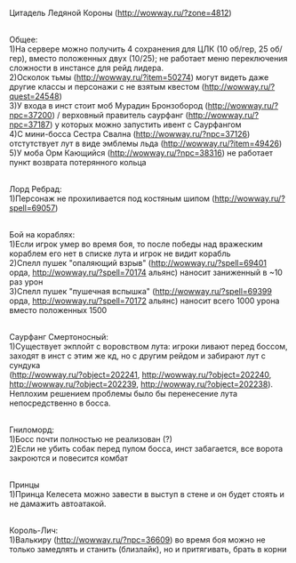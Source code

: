 Цитадель Ледяной Короны (http://wowway.ru/?zone=4812)<br><br>


Общее:<br>
1)На сервере можно получить 4 сохранения для ЦЛК (10 об/гер, 25 об/гер), вместо положенных двух (10/25); 
не работает меню переключения сложности в инстансе для рейд лидера.<br>
2)Осколок тьмы (http://wowway.ru/?item=50274) могут видеть даже другие классы и персонажи с не взятым квестом (http://wowway.ru/?quest=24548)<br>
3)У входа в инст стоит моб Мурадин Бронзобород (http://wowway.ru/?npc=37200) / верховный правитель саурфанг (http://wowway.ru/?npc=37187) у которых можно запустить ивент с Саурфангом<br>
4)С мини-босса Сестра Свална (http://wowway.ru/?npc=37126) отстутствует лут в виде эмблемы льда (http://wowway.ru/?item=49426)<br>
5)У моба Орм Кающийся (http://wowway.ru/?npc=38316) не работает пункт возврата потерянного кольца<br><br>


Лорд Ребрад:<br>
1)Персонаж не прохиливается под костяным шипом (http://wowway.ru/?spell=69057)<br><br>


Бой на кораблях:<br>
1)Если игрок умер во время боя, то после победы над вражеским кораблем его нет в списке лута и игрок не видит корабль<br>
2)Спелл пушек "опаляющий взрыв" (http://wowway.ru/?spell=69401 орда, http://wowway.ru/?spell=70174 альянс) наносит заниженный в ~10 раз урон<br>
3)Спелл пушек "пушечная вспышка" (http://wowway.ru/?spell=69399 орда, http://wowway.ru/?spell=70172 альянс) наносит всего 1000 урона вместо положенных 1500<br><br>


Саурфанг Смертоносный:<br>
1)Существует экплойт с воровством лута: игроки ливают перед боссом, заходят в инст с этим же кд, но с другим рейдом и забирают лут с сундука <br>
(http://wowway.ru/?object=202241, http://wowway.ru/?object=202240, http://wowway.ru/?object=202239, http://wowway.ru/?object=202238). <br>
Неплохим решением проблемы было бы перенесение лута непосредственно в босса.<br><br>


Гниломорд:<br>
1)Босс почти полностью не реализован (?)<br>
2)Если не убить собак перед пулом босса, инст забагается, все ворота закроются и повесится комбат<br><br>


Принцы<br>
1)Принца Келесета можно завести в выступ в стене и он будет стоять и не дамажить автоатакой.<br><br>


Король-Лич:<br>
1)Валькиру (http://wowway.ru/?npc=36609) во время боя можно не только замедлять и станить (близлайк), но и притягивать, брать в корни
